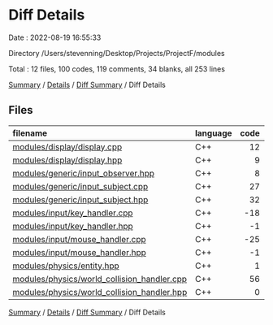# Diff Details

Date : 2022-08-19 16:55:33

Directory /Users/stevenning/Desktop/Projects/ProjectF/modules

Total : 12 files,  100 codes, 119 comments, 34 blanks, all 253 lines

[Summary](results.md) / [Details](details.md) / [Diff Summary](diff.md) / Diff Details

## Files
| filename | language | code | comment | blank | total |
| :--- | :--- | ---: | ---: | ---: | ---: |
| [modules/display/display.cpp](/modules/display/display.cpp) | C++ | 12 | 39 | 5 | 56 |
| [modules/display/display.hpp](/modules/display/display.hpp) | C++ | 9 | 49 | 7 | 65 |
| [modules/generic/input_observer.hpp](/modules/generic/input_observer.hpp) | C++ | 8 | 9 | 2 | 19 |
| [modules/generic/input_subject.cpp](/modules/generic/input_subject.cpp) | C++ | 27 | 0 | 9 | 36 |
| [modules/generic/input_subject.hpp](/modules/generic/input_subject.hpp) | C++ | 32 | 31 | 13 | 76 |
| [modules/input/key_handler.cpp](/modules/input/key_handler.cpp) | C++ | -18 | 0 | -2 | -20 |
| [modules/input/key_handler.hpp](/modules/input/key_handler.hpp) | C++ | -1 | 0 | -1 | -2 |
| [modules/input/mouse_handler.cpp](/modules/input/mouse_handler.cpp) | C++ | -25 | 0 | -1 | -26 |
| [modules/input/mouse_handler.hpp](/modules/input/mouse_handler.hpp) | C++ | -1 | -8 | -1 | -10 |
| [modules/physics/entity.hpp](/modules/physics/entity.hpp) | C++ | 1 | 0 | 0 | 1 |
| [modules/physics/world_collision_handler.cpp](/modules/physics/world_collision_handler.cpp) | C++ | 56 | 0 | 3 | 59 |
| [modules/physics/world_collision_handler.hpp](/modules/physics/world_collision_handler.hpp) | C++ | 0 | -1 | 0 | -1 |

[Summary](results.md) / [Details](details.md) / [Diff Summary](diff.md) / Diff Details